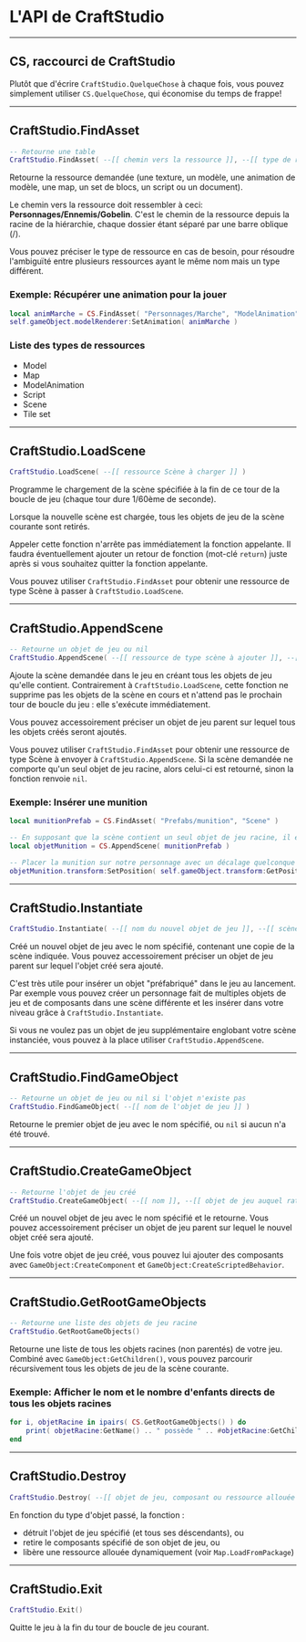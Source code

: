 # L'API de CraftStudio

----
## CS, raccourci de CraftStudio

Plutôt que d'écrire ```CraftStudio.QuelqueChose``` à chaque fois, vous pouvez simplement utiliser ```CS.QuelqueChose```, qui économise du temps de frappe!

----
## CraftStudio.FindAsset
```lua
-- Retourne une table
CraftStudio.FindAsset( --[[ chemin vers la ressource ]], --[[ type de ressource (facultatif) ]] )
```

Retourne la ressource demandée (une texture, un modèle, une animation de modèle, une map, un set de blocs, un script ou un document).

Le chemin vers la ressource doit ressembler à ceci: **Personnages/Ennemis/Gobelin**. C'est le chemin de la ressource depuis la racine de la hiérarchie, chaque dossier étant séparé par une barre oblique (/).

Vous pouvez préciser le type de ressource en cas de besoin, pour résoudre l'ambiguïté entre plusieurs ressources ayant le même nom mais un type différent.

### Exemple: **Récupérer une animation pour la jouer**
```lua
local animMarche = CS.FindAsset( "Personnages/Marche", "ModelAnimation" )
self.gameObject.modelRenderer:SetAnimation( animMarche )
```

### **Liste des types de ressources** 
* Model
* Map
* ModelAnimation
* Script
* Scene
* Tile set


----
## CraftStudio.LoadScene
```lua
CraftStudio.LoadScene( --[[ ressource Scène à charger ]] )
```

Programme le chargement de la scène spécifiée à la fin de ce tour de la boucle de jeu (chaque tour dure 1/60ème de seconde).

Lorsque la nouvelle scène est chargée, tous les objets de jeu de la scène courante sont retirés.

Appeler cette fonction n'arrête pas immédiatement la fonction appelante. Il faudra éventuellement ajouter un retour de fonction (mot-clé ```return```) juste après si vous souhaitez quitter la fonction appelante.

Vous pouvez utiliser  ```CraftStudio.FindAsset``` pour obtenir une ressource de type Scène à passer à ```CraftStudio.LoadScene```.

----
## CraftStudio.AppendScene
```lua
-- Retourne un objet de jeu ou nil
CraftStudio.AppendScene( --[[ ressource de type scène à ajouter ]], --[[ objet de jeu auquel ratacher (facultatif) ]] )
```

Ajoute la scène demandée dans le jeu en créant tous les objets de jeu qu'elle contient. Contrairement à ```CraftStudio.LoadScene```, cette fonction ne supprime pas les objets de la scène en cours et n'attend pas le prochain tour de boucle du jeu : elle s'exécute immédiatement.

Vous pouvez accessoirement préciser un objet de jeu parent sur lequel tous les objets créés seront ajoutés.


Vous pouvez utiliser  ```CraftStudio.FindAsset``` pour obtenir une ressource de type Scène à envoyer à ```CraftStudio.AppendScene```. Si la scène demandée ne comporte qu'un seul objet de jeu racine, alors celui-ci est retourné, sinon la fonction renvoie ```nil```.

### Exemple: **Insérer une munition**

```lua
local munitionPrefab = CS.FindAsset( "Prefabs/munition", "Scene" )

-- En supposant que la scène contient un seul objet de jeu racine, il est retourné pour que l'on puisse s'en servir
local objetMunition = CS.AppendScene( munitionPrefab )

-- Placer la munition sur notre personnage avec un décalage quelconque
objetMunition.transform:SetPosition( self.gameObject.transform:GetPosition() + Vector3:New(1,0,1) )
```

----
## CraftStudio.Instantiate
```lua
CraftStudio.Instantiate( --[[ nom du nouvel objet de jeu ]], --[[ scène à instancier ]], --[[ objet de jeu auquel attacher (facultatif) ]] )
```

Créé un nouvel objet de jeu avec le nom spécifié, contenant une copie de la scène indiquée. Vous pouvez accessoirement préciser un objet de jeu parent sur lequel l'objet créé sera ajouté.

C'est très utile pour insérer un objet "préfabriqué" dans le jeu au lancement. Par exemple vous pouvez créer un personnage fait de multiples objets de jeu et de composants dans une scène différente et les insérer dans votre niveau grâce à ```CraftStudio.Instantiate```.

Si vous ne voulez pas un objet de jeu supplémentaire englobant votre scène instanciée, vous pouvez à la place utiliser ```CraftStudio.AppendScene```.

----
## CraftStudio.FindGameObject
```lua
-- Retourne un objet de jeu ou nil si l'objet n'existe pas
CraftStudio.FindGameObject( --[[ nom de l'objet de jeu ]] )
```

Retourne le premier objet de jeu avec le nom spécifié, ou ```nil``` si aucun n'a été trouvé.

----
## CraftStudio.CreateGameObject
```lua
-- Retourne l'objet de jeu créé
CraftStudio.CreateGameObject( --[[ nom ]], --[[ objet de jeu auquel ratacher (factultatif) ]] )
```

Créé un nouvel objet de jeu avec le nom spécifié et le retourne. Vous pouvez accessoirement préciser un objet de jeu parent sur lequel le nouvel objet créé sera ajouté.

Une fois votre objet de jeu créé, vous pouvez lui ajouter des composants avec ```GameObject:CreateComponent``` et ```GameObject:CreateScriptedBehavior```.

----
## CraftStudio.GetRootGameObjects
```lua
-- Retourne une liste des objets de jeu racine
CraftStudio.GetRootGameObjects()
```

Retourne une liste de tous les objets racines (non parentés) de votre jeu. Combiné avec ```GameObject:GetChildren()```, vous pouvez parcourir récursivement tous les objets de jeu de la scène courante.

### Exemple: **Afficher le nom et le nombre d'enfants directs de tous les objets racines**

```lua
for i, objetRacine in ipairs( CS.GetRootGameObjects() ) do
    print( objetRacine:GetName() .. " possède " .. #objetRacine:GetChildren() .. " enfants" )
end
```

----
## CraftStudio.Destroy
```lua
CraftStudio.Destroy( --[[ objet de jeu, composant ou ressource allouée dynamiquement ]] )
```
En fonction du type d'objet passé, la fonction :

  * détruit l'objet de jeu spécifié (et tous ses déscendants), ou
  * retire le composants spécifié de son objet de jeu, ou
  * libère une ressource allouée dynamiquement (voir ```Map.LoadFromPackage```)

----
## CraftStudio.Exit
```lua
CraftStudio.Exit()
```

Quitte le jeu à la fin du tour de boucle de jeu courant.